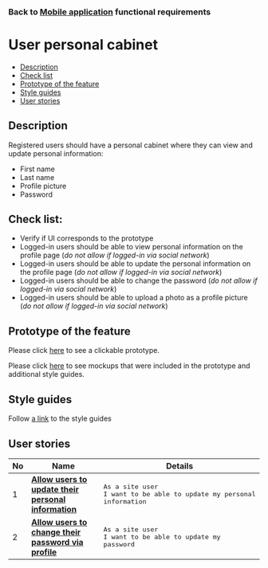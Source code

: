 ### Back to [Mobile application](/mobile_application_features/mobile_application_features_list/README.md) functional requirements

# User personal cabinet

- [Description](#description)
- [Check list](#check-list)
- [Prototype of the feature](#prototype-of-the-feature)
- [Style guides](#style-guides)
- [User stories](#user-stories)

## Description

Registered users should have a personal cabinet where they can view and update personal information:
  - First name
  - Last name
  - Profile picture
  - Password

## Check list:

  - Verify if UI corresponds to the prototype
  - Logged-in users should be able to view personal information on the profile page (_do not allow if logged-in via social network_)
  - Logged-in users should be able to update the personal information on the profile page (_do not allow if logged-in via social network_)
  - Logged-in users should be able to change the password (_do not allow if logged-in via social network_)
  - Logged-in users should be able to upload a photo as a profile picture (_do not allow if logged-in via social network_)

## Prototype of the feature

Please click [here](https://www.figma.com/proto/JVDTph8VY9Ye7kz8BTDxhJ/1-Sports-Hub-General-Prototype?page-id=0%3A5852&node-id=0%3A7481&viewport=-1637%2C-969%2C0.37520089745521545&scaling=scale-down) to see a clickable prototype.

Please click [here](https://www.figma.com/design/JVDTph8VY9Ye7kz8BTDxhJ/%231---Sports-Hub-General-Prototype?node-id=0-5852&t=QqYNpKrPFqpmBfIT-1) to see mockups that were included in the prototype and additional style guides.

## Style guides

Follow [a link](https://www.figma.com/proto/0zkkf5WC77OSpvyD6YXpFE/Style-guides?page-id=0%3A1&node-id=19%3A5368&viewport=266%2C48%2C0.54&scaling=min-zoom&starting-point-node-id=19%3A5368) to the style guides

## User stories

No           |      Name     |   Details
------------ | ------------- | -------------
1 |[**Allow users to update their personal information**](/mobile_application_features/user_profile_update/user_stories/personal_information_update/README.md)|<pre>As a site user<br>I want to be able to update my personal information</pre>
2 |[**Allow users to change their password via profile**](/mobile_application_features/user_profile_update/user_stories/password_update/README.md)|<pre>As a site user<br>I want to be able to update my password</pre>
